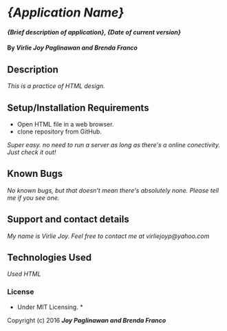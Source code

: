 # _{Application Name}_

#### _{Brief description of application}, {Date of current version}_

#### By _**Virlie Joy Paglinawan and Brenda Franco**_

## Description

_This is a practice of HTML design._

## Setup/Installation Requirements

* Open HTML file in a web browser.
* clone repository from GitHub.


_Super easy. no need to run a server as long as there's a online conectivity. Just check it out!_

## Known Bugs

_No known bugs, but that doesn't mean there's absolutely none. Please tell me if you see one._

## Support and contact details

_My name is Virlie Joy. Feel free to contact me at virliejoyp@yahoo.com_

## Technologies Used

_Used HTML_

### License

* Under MIT Licensing. *

Copyright (c) 2016 **_Joy Paglinawan and Brenda Franco_**

